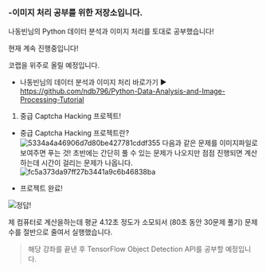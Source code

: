 ### -이미지 처리 공부를 위한 저장소입니다.

나동빈님의 Python 데이터 분석과 이미지 처리를 토대로 공부했습니다!

현재 계속 진행중입니다!

코랩을 위주로 올릴 예정입니다.


- 나동빈님의 데이터 분석과 이미지 처리 바로가기 ▶ https://github.com/ndb796/Python-Data-Analysis-and-Image-Processing-Tutorial


1. 중급 Captcha Hacking 프로젝트!
  - 중급 Captcha Hacking 프로젝트란?
 ![5334a4a46906d7d80be427781cddf355](https://user-images.githubusercontent.com/68139415/117544186-31dcd280-b05b-11eb-90bf-1278cbf87b86.png)
다음과 같은 문제를 이미지파일로 보여주면 푸는 것!
초반에는 간단히 풀 수 있는 문제가 나오지만 점점 진행되면 계산하는데 시간이 걸리는 문제가 나옵니다. 
  ![fc5a373da97ff27b3441a9c6b46838ba](https://user-images.githubusercontent.com/68139415/117544181-2689a700-b05b-11eb-8c40-22adc2d0b008.png)
 

- 프로젝트 완료!

 ![정답!](https://user-images.githubusercontent.com/68139415/117444255-2b276000-af74-11eb-8cc8-e393ee749d31.PNG)

제 컴퓨터로 계산을하는데 평균 4.12초 정도가 소모되서 (80초 동안 30문제 풀기) 문제 수를 절반으로 줄여서 실행했습니다.



> 해당 강좌를 끝낸 후 TensorFlow Object Detection API를 공부할 예정입니다.
